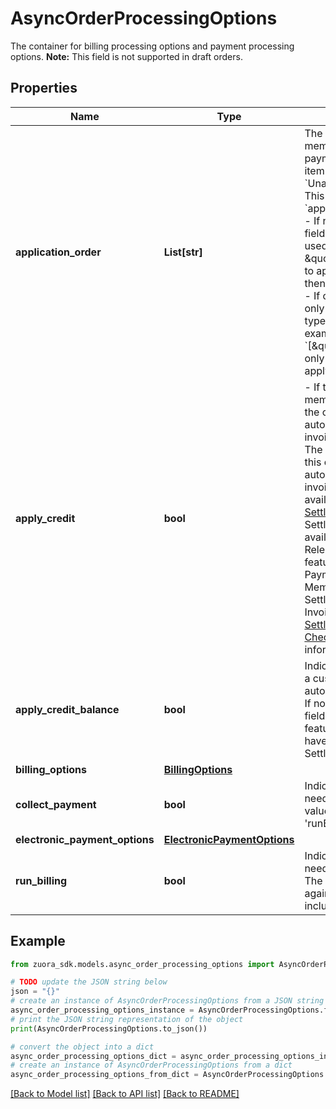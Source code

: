 # AsyncOrderProcessingOptions

The container for billing processing options and payment processing options.  **Note:** This field is not supported in draft orders. 

## Properties

Name | Type | Description | Notes
------------ | ------------- | ------------- | -------------
**application_order** | **List[str]** | The priority order to apply credit memos and/or unapplied payments to an invoice. Possible item values are: &#x60;CreditMemo&#x60;, &#x60;UnappliedPayment&#x60;.  **Note:**   - This field is valid only if the &#x60;applyCredit&#x60; field is set to &#x60;true&#x60;.   - If no value is specified for this field, the default priority order is used, [\&quot;CreditMemo\&quot;, \&quot;UnappliedPayment\&quot;], to apply credit memos first and then apply unapplied payments.   - If only one item is specified, only the items of the spedified type are applied to invoices. For example, if the value is &#x60;[\&quot;CreditMemo\&quot;]&#x60;, only credit memos are used to apply to invoices.  | [optional] 
**apply_credit** | **bool** |  - If the value is true, the credit memo or unapplied payment on the order account will be automatically applied to the invoices generated by this order. The credit memo generated by this order will not be automatically applied to any invoices   **Note:** This field is only available if you have [Invoice Settlement](https://knowledgecenter.zuora.com/Billing/Billing_and_Payments/Invoice_Settlement) enabled. The Invoice Settlement feature is generally available as of Zuora Billing Release 296 (March 2021). This feature includes Unapplied Payments, Credit and Debit Memo, and Invoice Item Settlement. If you want to enable Invoice Settlement, see [Invoice Settlement Enablement and Checklist Guide](https://knowledgecenter.zuora.com/Billing/Billing_and_Payments/Invoice_Settlement/Invoice_Settlement_Migration_Checklist_and_Guide) for more information.  | [optional] 
**apply_credit_balance** | **bool** | Indicates if any credit balance on a customer&#39;s account is automatically applied to invoices. If no value is specified then this field defaults to false. This feature is not available if you have enabled the Invoice Settlement feature.  | [optional] 
**billing_options** | [**BillingOptions**](BillingOptions.md) |  | [optional] 
**collect_payment** | **bool** | Indicates if the current request needs to collect payments. This value can not be &#39;true&#39; when &#39;runBilling&#39; flag is &#39;false&#39;.  | [optional] 
**electronic_payment_options** | [**ElectronicPaymentOptions**](ElectronicPaymentOptions.md) |  | [optional] 
**run_billing** | **bool** | Indicates if the current request needs to generate an invoice. The invoice will be generated against all subscriptions included in this order.  | [optional] 

## Example

```python
from zuora_sdk.models.async_order_processing_options import AsyncOrderProcessingOptions

# TODO update the JSON string below
json = "{}"
# create an instance of AsyncOrderProcessingOptions from a JSON string
async_order_processing_options_instance = AsyncOrderProcessingOptions.from_json(json)
# print the JSON string representation of the object
print(AsyncOrderProcessingOptions.to_json())

# convert the object into a dict
async_order_processing_options_dict = async_order_processing_options_instance.to_dict()
# create an instance of AsyncOrderProcessingOptions from a dict
async_order_processing_options_from_dict = AsyncOrderProcessingOptions.from_dict(async_order_processing_options_dict)
```
[[Back to Model list]](../README.md#documentation-for-models) [[Back to API list]](../README.md#documentation-for-api-endpoints) [[Back to README]](../README.md)


